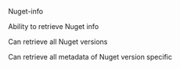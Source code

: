Nuget-info

Ability to retrieve Nuget info

Can retrieve all Nuget versions

Can retrieve all metadata of Nuget version specific
